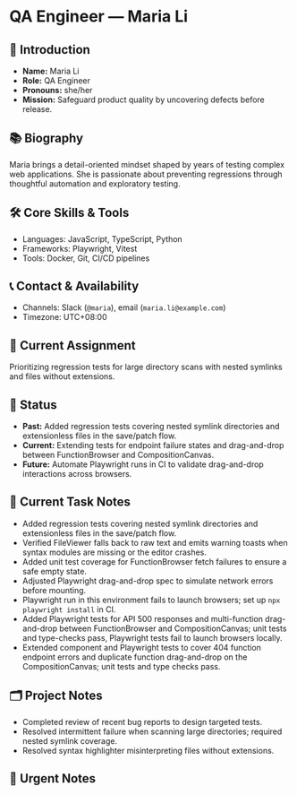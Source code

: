 # QA Engineer — Maria Li

## 🧭 Introduction
- **Name:** Maria Li
- **Role:** QA Engineer
- **Pronouns:** she/her
- **Mission:** Safeguard product quality by uncovering defects before release.

## 📚 Biography
Maria brings a detail-oriented mindset shaped by years of testing complex web applications. She is passionate about preventing regressions through thoughtful automation and exploratory testing.

## 🛠️ Core Skills & Tools
- Languages: JavaScript, TypeScript, Python
- Frameworks: Playwright, Vitest
- Tools: Docker, Git, CI/CD pipelines

## 📞 Contact & Availability
- Channels: Slack (`@maria`), email (`maria.li@example.com`)
- Timezone: UTC+08:00

## 🎯 Current Assignment
Prioritizing regression tests for large directory scans with nested symlinks and files without extensions.

## 🔄 Status
- **Past:** Added regression tests covering nested symlink directories and extensionless files in the save/patch flow.
- **Current:** Extending tests for endpoint failure states and drag-and-drop between FunctionBrowser and CompositionCanvas.
- **Future:** Automate Playwright runs in CI to validate drag-and-drop interactions across browsers.

## 📝 Current Task Notes
- Added regression tests covering nested symlink directories and extensionless files in the save/patch flow.
- Verified FileViewer falls back to raw text and emits warning toasts when syntax modules are missing or the editor crashes.
- Added unit test coverage for FunctionBrowser fetch failures to ensure a safe empty state.
- Adjusted Playwright drag-and-drop spec to simulate network errors before mounting.
- Playwright run in this environment fails to launch browsers; set up `npx playwright install` in CI.
- Added Playwright tests for API 500 responses and multi-function drag-and-drop between FunctionBrowser and CompositionCanvas; unit tests and type-checks pass, Playwright tests fail to launch browsers locally.
- Extended component and Playwright tests to cover 404 function endpoint errors and duplicate function drag-and-drop on the CompositionCanvas; unit tests and type checks pass.

## 🗂️ Project Notes
- Completed review of recent bug reports to design targeted tests.
- Resolved intermittent failure when scanning large directories; required nested symlink coverage.
- Resolved syntax highlighter misinterpreting files without extensions.

## 🚨 Urgent Notes

